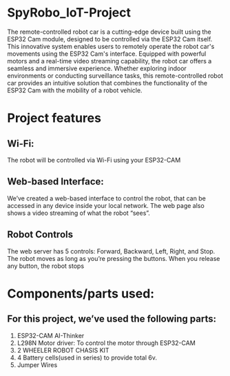 # SpyRobo_IoT-Project
The remote-controlled robot car is a cutting-edge device built using the ESP32 Cam module, designed to be controlled via the ESP32 Cam itself. This innovative system enables users to remotely operate the robot car's movements using the ESP32 Cam's interface. Equipped with powerful motors and a real-time video streaming capability, the robot car offers a seamless and immersive experience. Whether exploring indoor environments or conducting surveillance tasks, this remote-controlled robot car provides an intuitive solution that combines the functionality of the ESP32 Cam with the mobility of a robot vehicle.
# Project features
## Wi-Fi:
The robot will be controlled via Wi-Fi using your ESP32-CAM
## Web-based Interface:
We’ve created a web-based interface to control the robot, that can be accessed in any device inside your local network. The web page also shows a video streaming of what the robot “sees”.
## Robot Controls
The web server has 5 controls: Forward, Backward, Left, Right, and Stop. The robot moves as long as you’re pressing the buttons. When you release any button, the robot stops
# Components/parts used:
## For this project, we’ve used the following parts:
1. ESP32-CAM AI-Thinker
2. L298N Motor driver: To control the motor through ESP32-CAM
3. 2 WHEELER ROBOT CHASIS KIT
4. 4 Battery cells(used in series) to provide total 6v.
5. Jumper Wires
